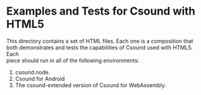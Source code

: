 # Examples and Tests for Csound with HTML5

This directory contains a set of HTML files. Each one is a composition that 
both demonstrates and tests the capabilities of Csound used with HTML5. Each  
piece should run in all of the following environments:

1. csound.node.
2. Csound for Android
3. The csound-extended version of Csound for WebAssembly.
